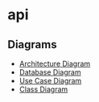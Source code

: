 # api

## Diagrams
  * [Architecture Diagram](https://github.com/Echipa-1-ISS/api/blob/master/diagrams/ArchitectureDiagram.pdf)
  * [Database Diagram](https://github.com/Echipa-1-ISS/api/blob/master/diagrams/DbDiagram.pdf)
  * [Use Case Diagram](https://github.com/Echipa-1-ISS/api/blob/master/diagrams/use%20case%20diagram.png)
  * [Class Diagram](https://github.com/Echipa-1-ISS/api/blob/master/diagrams/MainClassDiagram.png)
